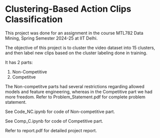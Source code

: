 # Clustering-Based Action Clips Classification  
This project was done for an assignment in the course MTL782 Data Mining, Spring Semester 2024-25 at IIT Delhi.

The objective of this project is to cluster the video dataset into 15 clusters, and then label new clips based on the cluster labeling done in training.

It has 2 parts: 
1) Non-Competitive
2) Competitve  

The Non-competitve parts had several restrictions regarding allowed models and feature engineering, whereas in the Competitive part we had more freedom. Refer to Problem_Statement.pdf for complete problem statement.  

See Code_NC.ipynb for code of Non-competitive part.

See Comp_C.ipynb for code of Competitive part.

Refer to report.pdf for detailed project report.